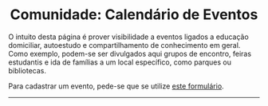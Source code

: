 <h1 align="center">Comunidade: Calendário de Eventos</h1>

O intuito desta página é prover visibilidade a eventos ligados a educação domiciliar, autoestudo e compartilhamento de conhecimento em geral. Como exemplo, podem-se ser divulgados aqui grupos de encontro, feiras estudantis e ida de famílias a um local específico, como parques ou bibliotecas.

Para cadastrar um evento, pede-se que se utilize [este formulário](https://forms.gle/YBr9kWfsxHUPN5LV8).

---
